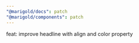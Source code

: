 ```yaml
---
"@marigold/docs": patch
"@marigold/components": patch
---
```


feat: improve headline with align and color property
